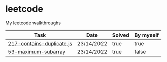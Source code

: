 # leetcode
My leetcode walkthroughs

| Task                                                                           | Date       | Solved | By myself |
|--------------------------------------------------------------------------------|------------|--------|-----------|
| [217-contains-duplicate.js](https://leetcode.com/problems/contains-duplicate/) | 23/14/2022 | true   | true      |
| [53-maximum-subarray](https://leetcode.com/problems/maximum-subarray/)         | 23/14/2022 | true   | false     |
